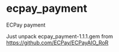 # ecpay_payment
ECPay payment

Just unpack ecpay_payment-1.1.1.gem from https://github.com/ECPay/ECPayAIO_RoR
